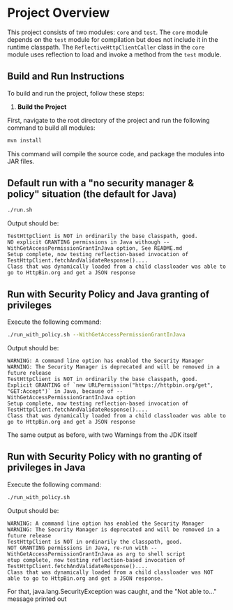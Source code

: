 # Project Overview

This project consists of two modules: `core` and `test`. The `core` module depends on the `test` module for compilation but does not include it in the runtime classpath. The `ReflectiveHttpClientCaller` class in the `core` module uses reflection to load and invoke a method from the `test` module.

## Build and Run Instructions

To build and run the project, follow these steps:

1. **Build the Project**

First, navigate to the root directory of the project and run the following command to build all modules:

```bash
mvn install
```

This command will compile the source code, and package the modules into JAR files.

## Default run with a "no security manager & policy" situation (the default for Java)

```bash
./run.sh
 ```

Output should be:

```
TestHttpClient is NOT in ordinarily the base classpath, good.
NO explicit GRANTING permissions in Java withough --WithGetAccessPermissionGrantInJava option, See README.md
Setup complete, now testing reflection-based invocation of TestHttpClient.fetchAndValidateResponse()....
Class that was dynamically loaded from a child classloader was able to go to HttpBin.org and get a JSON response
```

## Run with Security Policy and Java granting of privileges

Execute the following command:

```bash
./run_with_policy.sh --WithGetAccessPermissionGrantInJava
```

Output should be:   

``` 
WARNING: A command line option has enabled the Security Manager
WARNING: The Security Manager is deprecated and will be removed in a future release
TestHttpClient is NOT in ordinarily the base classpath, good.
Explicit GRANTING of `new URLPermission("https://httpbin.org/get", "GET:Accept")` in Java, because of --WithGetAccessPermissionGrantInJava option
Setup complete, now testing reflection-based invocation of TestHttpClient.fetchAndValidateResponse()....
Class that was dynamically loaded from a child classloader was able to go to HttpBin.org and get a JSON response
```

The same output as before, with two Warnings from the JDK itself

## Run with Security Policy with no granting of privileges in Java

Execute the following command:
   
```bash   
./run_with_policy.sh
```

Output should be:

```
WARNING: A command line option has enabled the Security Manager
WARNING: The Security Manager is deprecated and will be removed in a future release
TestHttpClient is NOT in ordinarily the classpath, good.
NOT GRANTING permissions in Java, re-run with --WithGetAccessPermissionGrantInJava as arg to shell script
etup complete, now testing reflection-based invocation of TestHttpClient.fetchAndValidateResponse()....
Class that was dynamically loaded from a child classloader was NOT able to go to HttpBin.org and get a JSON response. 
```

For that, java.lang.SecurityException was caught, and the "Not able to..." message printed out
